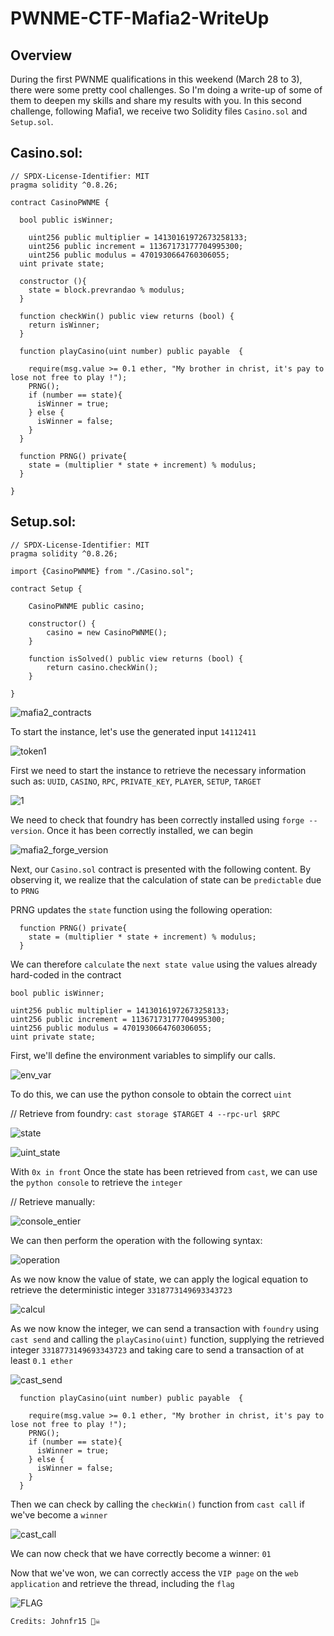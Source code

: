 # PWNME-CTF-Mafia2-WriteUp

## Overview
During the first PWNME qualifications in this weekend (March 28 to 3), there were some pretty cool challenges. So I'm doing a write-up of some of them to deepen my skills and share my results with you.
In this second challenge, following Mafia1, we receive two Solidity files `Casino.sol` and `Setup.sol`.

## Casino.sol:

    // SPDX-License-Identifier: MIT
    pragma solidity ^0.8.26;

    contract CasinoPWNME {
    
      bool public isWinner;
    
    	uint256 public multiplier = 14130161972673258133;
    	uint256 public increment = 11367173177704995300;
    	uint256 public modulus = 4701930664760306055;
      uint private state;
    
      constructor (){
        state = block.prevrandao % modulus;
      }
    
      function checkWin() public view returns (bool) {
        return isWinner;
      }
    
      function playCasino(uint number) public payable  {
    
        require(msg.value >= 0.1 ether, "My brother in christ, it's pay to lose not free to play !");
        PRNG();
        if (number == state){
          isWinner = true;
        } else {
          isWinner = false;
        }
      }
      
      function PRNG() private{
        state = (multiplier * state + increment) % modulus;
      }
    
    }
  
## Setup.sol:

    // SPDX-License-Identifier: MIT
    pragma solidity ^0.8.26;
    
    import {CasinoPWNME} from "./Casino.sol";
    
    contract Setup {
    
        CasinoPWNME public casino;
    
        constructor() {
            casino = new CasinoPWNME();
        }
    
        function isSolved() public view returns (bool) {
            return casino.checkWin();
        }
        
    }


![mafia2_contracts](https://github.com/user-attachments/assets/43293360-aa2d-43d3-b843-f10956e62b85)

To start the instance, let's use the generated input `14112411`

![token1](https://github.com/user-attachments/assets/62c05e14-d7e7-4edb-93f2-b7ac1055a683)

First we need to start the instance to retrieve the necessary information such as: `UUID`, `CASINO`, `RPC`, `PRIVATE_KEY`, `PLAYER`, `SETUP`, `TARGET`

![1](https://github.com/user-attachments/assets/b1db8e1d-3f72-497d-87b8-244a0bd86ba1)

We need to check that foundry has been correctly installed using `forge --version`. Once it has been correctly installed, we can begin

![mafia2_forge_version](https://github.com/user-attachments/assets/f0bd66c3-c0dc-4b81-8465-f6c40e1fb39e)

Next, our `Casino.sol` contract is presented with the following content. By observing it, we realize that the calculation of state can be `predictable` due to `PRNG`

PRNG updates the `state` function using the following operation:

      function PRNG() private{
        state = (multiplier * state + increment) % modulus;
      }

We can therefore `calculate` the `next state value` using the values already hard-coded in the contract

    bool public isWinner;

	uint256 public multiplier = 14130161972673258133;
	uint256 public increment = 11367173177704995300;
	uint256 public modulus = 4701930664760306055;
    uint private state;

First, we'll define the environment variables to simplify our calls.

![env_var](https://github.com/user-attachments/assets/9f3db42a-a195-46e7-9fb0-e757ec77f8dc)

To do this, we can use the python console to obtain the correct `uint`

// Retrieve from foundry: `cast storage $TARGET 4 --rpc-url $RPC`

![state](https://github.com/user-attachments/assets/ca706271-7c67-44b6-aa43-ff34c2caf3b3)

![uint_state](https://github.com/user-attachments/assets/f036e829-1616-4a5b-a655-d7777aba4db5)

With `0x in front`
Once the state has been retrieved from `cast`, we can use the `python console` to retrieve the `integer`

// Retrieve manually:

![console_entier](https://github.com/user-attachments/assets/6329a03e-f861-451e-82d7-e0dd8a243c66)

We can then perform the operation with the following syntax:

![operation](https://github.com/user-attachments/assets/d8355b0d-0d0d-4529-a0f2-0e6f9c5098e7)

As we now know the value of state, we can apply the logical equation to retrieve the deterministic integer `3318773149693343723`

![calcul](https://github.com/user-attachments/assets/3e102027-cd02-4fd2-81dd-a27b50b91a79)

As we now know the integer, we can send a transaction with `foundry` using `cast send` and calling the `playCasino(uint)` function, supplying the retrieved integer `3318773149693343723` and taking care to send a transaction of at least `0.1 ether`

![cast_send](https://github.com/user-attachments/assets/414daefc-99da-4336-8f86-5d984f5f1eb9)

	  function playCasino(uint number) public payable  {
	
	    require(msg.value >= 0.1 ether, "My brother in christ, it's pay to lose not free to play !");
	    PRNG();
	    if (number == state){
	      isWinner = true;
	    } else {
	      isWinner = false;
	    }
	  }

Then we can check by calling the `checkWin()` function from `cast call` if we've become a `winner`

![cast_call](https://github.com/user-attachments/assets/1a2e4215-05b6-4e2a-8181-6099eea21985)

We can now check that we have correctly become a winner: `01`

Now that we've won, we can correctly access the `VIP page` on the `web application` and retrieve the thread, including the `flag`

![FLAG](https://github.com/user-attachments/assets/445ab66c-bfc1-42a0-8a85-781e079a42cb)

	Credits: Johnfr15 🏴‍☠️
